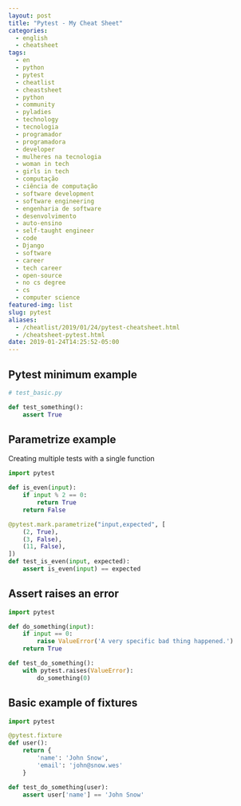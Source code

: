 ```yaml
---
layout: post
title: "Pytest - My Cheat Sheet"
categories:
  - english
  - cheatsheet
tags:
  - en
  - python
  - pytest
  - cheatlist
  - cheastsheet
  - python
  - community 
  - pyladies
  - technology
  - tecnologia
  - programador
  - programadora
  - developer
  - mulheres na tecnologia
  - woman in tech
  - girls in tech
  - computação
  - ciência de computação
  - software development
  - software engineering
  - engenharia de software
  - desenvolvimento
  - auto-ensino
  - self-taught engineer
  - code
  - Django
  - software
  - career
  - tech career
  - open-source
  - no cs degree
  - cs
  - computer science
featured-img: list
slug: pytest
aliases: 
  - /cheatlist/2019/01/24/pytest-cheatsheet.html
  - /cheatsheet-pytest.html
date: 2019-01-24T14:25:52-05:00
---
```

## Pytest minimum example

```python
# test_basic.py

def test_something():
    assert True
```

## Parametrize example

Creating multiple tests with a single function

```python
import pytest

def is_even(input):
    if input % 2 == 0:
        return True
    return False

@pytest.mark.parametrize("input,expected", [
    (2, True),
    (3, False),
    (11, False),
])
def test_is_even(input, expected):
    assert is_even(input) == expected
```

## Assert raises an error

```python
import pytest

def do_something(input):
    if input == 0:
        raise ValueError('A very specific bad thing happened.')
    return True

def test_do_something():
    with pytest.raises(ValueError):
        do_something(0)
```

## Basic example of fixtures

```python
import pytest

@pytest.fixture
def user():
    return {
        'name': 'John Snow',
        'email': 'john@snow.wes'
    }

def test_do_something(user):
    assert user['name'] == 'John Snow'
```
